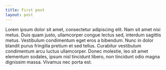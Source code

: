 ```yaml
---
title: First post
layout: post
---
```


Lorem ipsum dolor sit amet, consectetur adipiscing elit. Nam sit amet nisi metus. Duis quam justo, ullamcorper congue lectus sed, interdum sagittis metus. Vestibulum condimentum eget eros a bibendum. Nunc in dolor blandit purus fringilla pretium et sed tellus. Curabitur vestibulum condimentum arcu luctus ullamcorper. Donec molestie, leo sit amet elementum sodales, ipsum nisl tincidunt libero, non tincidunt odio magna dignissim massa. Vivamus nec porta est. 